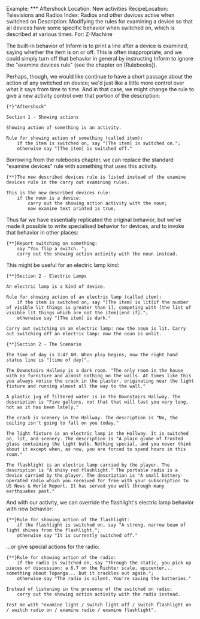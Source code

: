 Example: *** Aftershock
Location: New activities
RecipeLocation: Televisions and Radios
Index: Radios and other devices active when switched on
Description: Modifying the rules for examining a device so that all devices have some specific behavior when switched on, which is described at various times.
For: Z-Machine

  
The built-in behavior of Inform is to print a line after a device is examined, saying whether the item is on or off. This is often inappropriate, and we could simply turn off that behavior in general by instructing Inform to ignore the "examine devices rule" (see the chapter on [Rulebooks]).

  
Perhaps, though, we would like continue to have a short passage about the action of any switched on device; we'd just like a little more control over what it says from time to time. And in that case, we might change the rule to give a new activity control over that portion of the description:

  

``` inform7
{*}"Aftershock"

Section 1 - Showing actions

Showing action of something is an activity.

Rule for showing action of something (called item):
	if the item is switched on, say "[The item] is switched on.";
	otherwise say "[The item] is switched off."
```

  
Borrowing from the rulebooks chapter, we can replace the standard "examine devices" rule with something that uses this activity.

  

``` inform7
{**}The new described devices rule is listed instead of the examine devices rule in the carry out examining rules.

This is the new described devices rule:
	if the noun is a device:
		carry out the showing action activity with the noun;
		now examine text printed is true.
```

  
Thus far we have essentially replicated the original behavior, but we've made it possible to write specialised behavior for devices, and to invoke that behavior in other places:

  

``` inform7
{**}Report switching on something:
	say "You flip a switch. ";
	carry out the showing action activity with the noun instead.
```

  
This might be useful for an electric lamp kind:

  

``` inform7
{**}Section 2 - Electric Lamps

An electric lamp is a kind of device.

Rule for showing action of an electric lamp (called item):
	if the item is switched on, say "[The item] is lit[if the number of visible lit things is greater than 1], competing with [the list of visible lit things which are not the item][end if].";
	otherwise say "[The item] is dark."

Carry out switching on an electric lamp: now the noun is lit. Carry out switching off an electric lamp: now the noun is unlit.

{**}Section 2 - The Scenario

The time of day is 3:47 AM. When play begins, now the right hand status line is "[time of day]".

The Downstairs Hallway is a dark room. "The only room in the house with no furniture and almost nothing on the walls. At times like this you always notice the crack in the plaster, originating near the light fixture and running almost all the way to the wall."

A plastic jug of filtered water is in the Downstairs Hallway. The description is "Five gallons, not that that will last you very long, hot as it has been lately."

The crack is scenery in the Hallway. The description is "No, the ceiling isn't going to fall on you today."

The light fixture is an electric lamp in the Hallway. It is switched on, lit, and scenery. The description is "A plain globe of frosted glass containing the light bulb. Nothing special, and you never think about it except when, as now, you are forced to spend hours in this room."

The flashlight is an electric lamp carried by the player. The description is "A shiny red flashlight." The portable radio is a device carried by the player. The description is "A small battery-operated radio which you received for free with your subscription to US News & World Report. It has served you well through many earthquakes past."
```

  
And with our activity, we can override the flashlight's electric lamp behavior with new behavior:

  

``` inform7
{**}Rule for showing action of the flashlight:
	if the flashlight is switched on, say "A strong, narrow beam of light shines from the flashlight.";
	otherwise say "It is currently switched off."
```

  
...or give special actions for the radio:

  

``` inform7
{**}Rule for showing action of the radio:
	if the radio is switched on, say "Through the static, you pick up pieces of discussion: a 6.7 on the Richter scale, epicenter... something about Topanga... but it crackles out again.";
	otherwise say "The radio is silent. You're saving the batteries."

Instead of listening in the presence of the switched on radio:
	carry out the showing action activity with the radio instead.

Test me with "examine light / switch light off / switch flashlight on / switch radio on / examine radio / examine flashlight".
```

